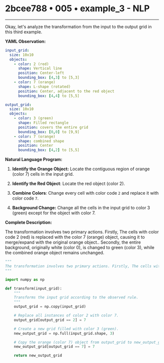 # 2bcee788 • 005 • example_3 - NLP

---
Okay, let's analyze the transformation from the input to the output grid in this third example.

**YAML Observation:**

```yaml
input_grid:
  size: 10x10
  objects:
    - color: 2 (red)
      shape: Vertical line
      position: Center-left
      bounding_box: [4,3] to [5,3]
    - color: 7 (orange)
      shape: L-shape (rotated)
      position: Center, adjacent to the red object
      bounding_box: [4,4] to [5,5]

output_grid:
  size: 10x10
  objects:
    - color: 3 (green)
      shape: Filled rectangle
      position: covers the entire grid
      bounding_box: [0,0] to [9,9]
    - color: 7 (orange)
      shape: combined shape
      position: Center
      bounding_box: [4,2] to [5,5]

```

**Natural Language Program:**

1.  **Identify the Orange Object:** Locate the contiguous region of orange (color 7) cells in the input grid.
2.  **Identify the Red Object**: Locate the red object (color 2).

3.  **Combine Colors**: Change every cell with color code `2` and replace it with color code `7`.

4.  **Background Change:** Change all the cells in the input grid to color 3 (green) except for the object with color 7.

**Complete Description:**

The transformation involves two primary actions. Firstly, The cells with color code 2 (red) is replaced with the color 7 (orange) object, causing it to merge/expand with the original orange object.. Secondly, the entire background, originally white (color 0), is changed to green (color 3), while the combined orange object remains unchanged.

```python
"""
The transformation involves two primary actions. Firstly, The cells with color code 2 (red) is replaced with the color 7 (orange) object, causing it to merge/expand with the original orange object.. Secondly, the entire background, originally white (color 0), is changed to green (color 3), while the combined orange object remains unchanged.
"""

import numpy as np

def transform(input_grid):
    """
    Transforms the input grid according to the observed rule.
    """
    output_grid = np.copy(input_grid)

    # Replace all instances of color 2 with color 7.
    output_grid[output_grid == 2] = 7

    # Create a new grid filled with color 3 (green).
    new_output_grid = np.full(input_grid.shape, 3)

    # Copy the orange (color 7) object from output_grid to new_output_grid.
    new_output_grid[output_grid == 7] = 7

    return new_output_grid
```

